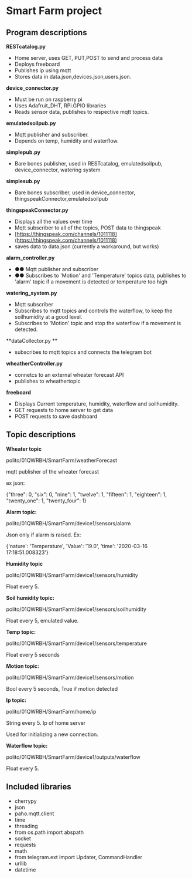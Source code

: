 # Smart Farm project

## Program descriptions



**RESTcatalog.py**

- Home server, uses GET, PUT,POST to send and process data
- Deploys freeboard
- Publishes ip using mqtt
- Stores data in data.json,devices.json,users.json.

**device\_connector.py**

- Must be run on raspberry pi
- Uses Adafruit\_DHT, RPi.GPIO libraries
- Reads sensor data, publishes to respective mqtt topics.

**emulatedsoilpub.py**

- Mqtt publisher and subscriber.
- Depends on temp, humidity and waterflow.

**simplepub.py**

- Bare bones publisher, used in RESTcatalog, emulatedsoilpub, device\_connector, watering system

**simplesub.py**

- Bare bones subscriber, used in device\_connector, thingspeakConnector,emulatedsoilpub

**thingspeakConnector.py**

- Displays all the values over time
- Mqtt subscriber to all of the topics, POST data to thingspeak
- [https://thingspeak.com/channels/1011118](https://thingspeak.com/channels/1011118)
- saves data to data.json (currently a workaround, but works)

**alarm\_controller.py**

- **●●** Mqtt publisher and subscriber
- **●●** Subscribes to &#39;Motion&#39; and &#39;Temperature&#39; topics data, publishes to &#39;alarm&#39; topic if a movement is detected or temperature too high

**watering\_system.py**

- Mqtt subscriber
- Subscribes to mqtt topics and controls the waterflow, to keep the soilhumidity at a good level.
- Subscribes to &#39;Motion&#39; topic and stop the waterflow if a movement is detected.

**dataCollector.py       **

- subscribes to mqtt topics and connects the telegram bot

**wheatherController.py**

- connetcs to an external wheater forecast API
- publishes to wheathertopic

**freeboard**

- Displays Current temperature, humidity, waterflow and soilhumidity.
- GET requests to home server to get data
- POST requests to save dashboard

## Topic descriptions

**Wheater topic**

polito/01QWRBH/SmartFarm/weatherForecast

mqtt publisher of the wheater forecast

ex json:

{&quot;three&quot;: 0, &quot;six&quot;: 0, &quot;nine&quot;: 1, &quot;twelve&quot;: 1, &quot;fifteen&quot;: 1, &quot;eighteen&quot;: 1, &quot;twenty\_one&quot;: 1, &quot;twenty\_four&quot;: 1}

**Alarm topic:**

polito/01QWRBH/SmartFarm/device1/sensors/alarm

Json only if alarm is raised. Ex:

{&#39;nature&#39;: &#39;Temperature&#39;, &#39;Value&#39;: &#39;19.0&#39;, &#39;time&#39;: &#39;2020-03-16 17:18:51.008323&#39;}

**Humidity topic**

polito/01QWRBH/SmartFarm/device1/sensors/humidity

Float every 5.

**Soil humidity topic:**

polito/01QWRBH/SmartFarm/device1/sensors/soilhumidity

Float every 5, emulated value.

**Temp topic:**

polito/01QWRBH/SmartFarm/device1/sensors/temperature

Float every 5 seconds

**Motion topic:**

polito/01QWRBH/SmartFarm/device1/sensors/motion

Bool every 5 seconds, True if motion detected

**Ip topic:**

polito/01QWRBH/SmartFarm/home/ip

String every 5. Ip of home server

Used for initializing a new connection.

**Waterflow topic:**

polito/01QWRBH/SmartFarm/device1/outputs/waterflow

Float every 5.





## Included libraries

- cherrypy
- json
- paho.mqtt.client
- time
- threading
- from os.path import abspath
- socket
- requests
- math
- from telegram.ext import Updater, CommandHandler
- urllib
- datetime

